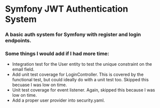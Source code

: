 
# Symfony JWT Authentication System #

### A basic auth system for Symfony with register and login endpoints. ###

### Some things I would add if I had more time:

* Integration test for the User entity to test the unique constraint on the email field.
* Add unit test coverage for LoginController. This is covered by the functional test, but could ideally do with a unit test too. Skipped this becuase I was low on time.
* Unit test coverage for event listener. Again, skipped this because I was low on time.
* Add a proper user provider into security.yaml. 

###